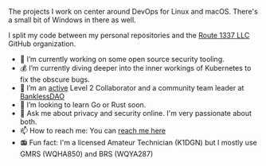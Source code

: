 The projects I work on center around DevOps for Linux and macOS. There's a small bit of Windows in there as well.

I split my code between my personal repositories and the [Route 1337 LLC](https://github.com/route1337) GitHub organization.


- 🔭 I’m currently working on some open source security tooling.
- 💰 I’m currently diving deeper into the inner workings of Kubernetes to fix the obscure bugs.
- 👯 I’m an [active](https://github.com/BanklessDAO) Level 2 Collaborator and a community team leader at [BanklessDAO](https://www.bankless.community/)
- 🤔 I’m looking to learn Go or Rust soon.
- 💬 Ask me about privacy and security online. I'm very passionate about both.
- 📫 How to reach me: You can [reach me here](https://www.ahrenstein.com/officially-me/)
- 📻 Fun fact: I'm a licensed Amateur Technician (K1DGN) but I mostly use GMRS (WQHA850) and BRS (WQYA287)
